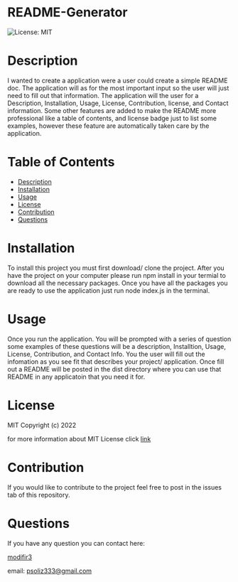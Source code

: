 # README-Generator
  ![License: MIT](https://img.shields.io/badge/License-MIT-yellow.svg)

  # Description

  I wanted to create a application were a user could create a simple README doc. The application will as for the most important input so the user will just need to fill out that information. The application will the user for a Description, Installation, Usage, License, Contribution, license,  and Contact information. Some other features are added to make the README more professional like a table of contents, and license badge just to list some examples, however these feature are automatically taken care by the application.

  # Table of Contents

  * [Description](#discription)
  * [Installation](#installation)
  * [Usage](#usage)
  * [License](#license)
  * [Contribution](#contribution)
  * [Questions](#questions)
  
  # Installation

  To install this project you must first download/ clone the project. After you have the project on your computer please run npm install in your termial to download all the necessary packages. Once you have all the packages you are ready to use the application just run node index.js in the terminal.

  # Usage

  Once you run the application. You will be prompted with a series of question some examples of these questions will be a description, Installtion, Usage, License, Contribution, and Contact Info. You the user will fill out the infomation as you see fit that describes your project/ application. Once fill out a README will be posted in the dist directory where you can use that README in any applicatoin that you need it for.

  # License

  MIT
Copyright (c) 2022
      
for more information about MIT License click [link](https://opensource.org/licenses/MIT)

  # Contribution

  If you would like to contribute to the project feel free to post in the issues tab of this repository.

  # Questions

  If you have any question you can contact here: 

  [modifir3](https://github.com/ModiFir3)

email: psoliz333@gmail.com
